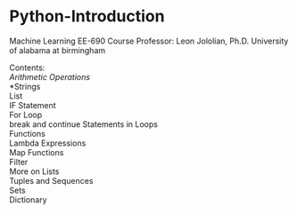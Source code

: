 # Python-Introduction
Machine Learning EE-690
Course Professor: Leon Jololian, Ph.D. 
University of alabama at birmingham

Contents:      
         *Arithmetic Operations*  
         *Strings  
         List  
         IF Statement  
         For Loop  
         break and continue Statements in Loops  
         Functions  
         Lambda Expressions  
         Map Functions  
         Filter  
         More on Lists  
         Tuples and Sequences  
         Sets  
         Dictionary  
